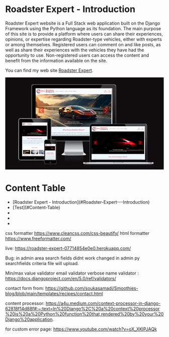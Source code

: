# Roadster Expert - Introduction

Roadster Expert website is a Full Stack web application built on the Django Framework using the Python language as its foundation. The main purpose of this site is to provide a platform where users can share their experiences, opinions, or expertise regarding Roadster-type vehicles, either with experts or among themselves. Registered users can comment on and like posts, as well as share their experiences with the vehicles they have had the opportunity to use. Non-registered users can access the content and benefit from the information available on the site.

You can find my web site [Roadster Expert](https://roadster-expert-07714854e0e0.herokuapp.com/).

![Roadster Expert Mobile Test Screen](/assets/mobile_test.jpg "Roadster Expert All Devices")

# Content Table

<ul>
<li>[Roadster Expert - Introduction](#Roadster-Expert---Introduction)</li>
<li>[Test](#Content-Table)</li>
<li></li>
<li></li>
<li></li>
</ul>






css formatter https://www.cleancss.com/css-beautify/
html formatter https://www.freeformatter.com/

live: https://roadster-expert-07714854e0e0.herokuapp.com/

Bug: in admin area search fields didnt work changed in admin py searchfields criteria file will upload.

Min/max value validator
email validator
verbose name validator
 : https://docs.djangoproject.com/en/5.0/ref/validators/

contact form from: https://github.com/soukasamadi/Smoothies-blog/blob/main/templates/recipes/contact.html

content processor: https://a4u.medium.com/context-processor-in-django-62818f14d88f#:~:text=In%20Django%2C%20a%20context%20processor%20is%20a%20Python%20function%20that,rendered%20by%20your%20Django%20application.

for custom error page: https://www.youtube.com/watch?v=oX_XKlPJAQk